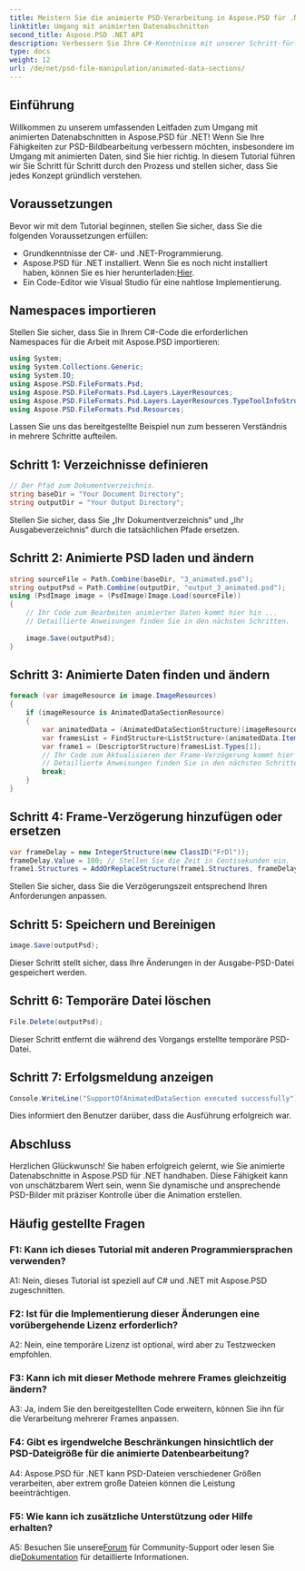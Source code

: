 ```yaml
---
title: Meistern Sie die animierte PSD-Verarbeitung in Aspose.PSD für .NET
linktitle: Umgang mit animierten Datenabschnitten
second_title: Aspose.PSD .NET API
description: Verbessern Sie Ihre C#-Kenntnisse mit unserer Schritt-für-Schritt-Anleitung zum Umgang mit animierten Datenabschnitten in Aspose.PSD für .NET. Jetzt herunterladen für ein nahtloses PSD-Manipulationserlebnis!
type: docs
weight: 12
url: /de/net/psd-file-manipulation/animated-data-sections/
---
```

## Einführung
Willkommen zu unserem umfassenden Leitfaden zum Umgang mit animierten Datenabschnitten in Aspose.PSD für .NET! Wenn Sie Ihre Fähigkeiten zur PSD-Bildbearbeitung verbessern möchten, insbesondere im Umgang mit animierten Daten, sind Sie hier richtig. In diesem Tutorial führen wir Sie Schritt für Schritt durch den Prozess und stellen sicher, dass Sie jedes Konzept gründlich verstehen.
## Voraussetzungen
Bevor wir mit dem Tutorial beginnen, stellen Sie sicher, dass Sie die folgenden Voraussetzungen erfüllen:
- Grundkenntnisse der C#- und .NET-Programmierung.
-  Aspose.PSD für .NET installiert. Wenn Sie es noch nicht installiert haben, können Sie es hier herunterladen:[Hier](https://releases.aspose.com/psd/net/).
- Ein Code-Editor wie Visual Studio für eine nahtlose Implementierung.
## Namespaces importieren
Stellen Sie sicher, dass Sie in Ihrem C#-Code die erforderlichen Namespaces für die Arbeit mit Aspose.PSD importieren:
```csharp
using System;
using System.Collections.Generic;
using System.IO;
using Aspose.PSD.FileFormats.Psd;
using Aspose.PSD.FileFormats.Psd.Layers.LayerResources;
using Aspose.PSD.FileFormats.Psd.Layers.LayerResources.TypeToolInfoStructures;
using Aspose.PSD.FileFormats.Psd.Resources;
```
Lassen Sie uns das bereitgestellte Beispiel nun zum besseren Verständnis in mehrere Schritte aufteilen.
## Schritt 1: Verzeichnisse definieren
```csharp
// Der Pfad zum Dokumentverzeichnis.
string baseDir = "Your Document Directory";
string outputDir = "Your Output Directory";
```
Stellen Sie sicher, dass Sie „Ihr Dokumentverzeichnis“ und „Ihr Ausgabeverzeichnis“ durch die tatsächlichen Pfade ersetzen.
## Schritt 2: Animierte PSD laden und ändern
```csharp
string sourceFile = Path.Combine(baseDir, "3_animated.psd");
string outputPsd = Path.Combine(outputDir, "output_3_animated.psd");
using (PsdImage image = (PsdImage)Image.Load(sourceFile))
{
    // Ihr Code zum Bearbeiten animierter Daten kommt hier hin ...
    // Detaillierte Anweisungen finden Sie in den nächsten Schritten.
    
    image.Save(outputPsd);
}
```
## Schritt 3: Animierte Daten finden und ändern
```csharp
foreach (var imageResource in image.ImageResources)
{
    if (imageResource is AnimatedDataSectionResource)
    {
        var animatedData = (AnimatedDataSectionStructure)(imageResource as AnimatedDataSectionResource).AnimatedDataSection;
        var framesList = FindStructure<ListStructure>(animatedData.Items, "FrIn");
        var frame1 = (DescriptorStructure)framesList.Types[1];
        // Ihr Code zum Aktualisieren der Frame-Verzögerung kommt hier hin ...
        // Detaillierte Anweisungen finden Sie in den nächsten Schritten.
        break;
    }
}
```
## Schritt 4: Frame-Verzögerung hinzufügen oder ersetzen
```csharp
var frameDelay = new IntegerStructure(new ClassID("FrDl"));
frameDelay.Value = 100; // Stellen Sie die Zeit in Centisekunden ein.
frame1.Structures = AddOrReplaceStructure(frame1.Structures, frameDelay);
```
Stellen Sie sicher, dass Sie die Verzögerungszeit entsprechend Ihren Anforderungen anpassen.
## Schritt 5: Speichern und Bereinigen
```csharp
image.Save(outputPsd);
```
Dieser Schritt stellt sicher, dass Ihre Änderungen in der Ausgabe-PSD-Datei gespeichert werden.
## Schritt 6: Temporäre Datei löschen
```csharp
File.Delete(outputPsd);
```
Dieser Schritt entfernt die während des Vorgangs erstellte temporäre PSD-Datei.
## Schritt 7: Erfolgsmeldung anzeigen
```csharp
Console.WriteLine("SupportOfAnimatedDataSection executed successfully");
```
Dies informiert den Benutzer darüber, dass die Ausführung erfolgreich war.
## Abschluss

Herzlichen Glückwunsch! Sie haben erfolgreich gelernt, wie Sie animierte Datenabschnitte in Aspose.PSD für .NET handhaben. Diese Fähigkeit kann von unschätzbarem Wert sein, wenn Sie dynamische und ansprechende PSD-Bilder mit präziser Kontrolle über die Animation erstellen.

## Häufig gestellte Fragen

### F1: Kann ich dieses Tutorial mit anderen Programmiersprachen verwenden?

A1: Nein, dieses Tutorial ist speziell auf C# und .NET mit Aspose.PSD zugeschnitten.

### F2: Ist für die Implementierung dieser Änderungen eine vorübergehende Lizenz erforderlich?

A2: Nein, eine temporäre Lizenz ist optional, wird aber zu Testzwecken empfohlen.

### F3: Kann ich mit dieser Methode mehrere Frames gleichzeitig ändern?

A3: Ja, indem Sie den bereitgestellten Code erweitern, können Sie ihn für die Verarbeitung mehrerer Frames anpassen.

### F4: Gibt es irgendwelche Beschränkungen hinsichtlich der PSD-Dateigröße für die animierte Datenbearbeitung?

A4: Aspose.PSD für .NET kann PSD-Dateien verschiedener Größen verarbeiten, aber extrem große Dateien können die Leistung beeinträchtigen.

### F5: Wie kann ich zusätzliche Unterstützung oder Hilfe erhalten?

 A5: Besuchen Sie unsere[Forum](https://forum.aspose.com/c/psd/34) für Community-Support oder lesen Sie die[Dokumentation](https://reference.aspose.com/psd/net/) für detaillierte Informationen.